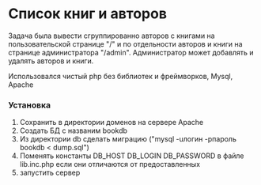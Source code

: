 <h1>Список книг и авторов</h1>

<p>Задача была вывести сгруппированно авторов с книгами на пользовательской странице "/"
и по отдельности авторов и книги на странице администратора "/admin".
Администратор может добавлять и удалять авторов и книги.</p>
<p>Использовался чистый php без библиотек и фреймворков, Mysql, Apache</p>

<h3>Установка</h3>

<ol>
  <li>Сохранить в директории доменов на сервере Apache</li>
  <li>Создать БД с названим bookdb</li>
  <li>Из директории db сделать миграцию ("mysql -uлогин -pпароль bookdb < dump.sql")</li>
  <li>Поменять константы DB_HOST DB_LOGIN DB_PASSWORD в файле lib.inc.php если они отличаются от предоставленных</li>
  <li>запустить сервер</li>
</ol>
